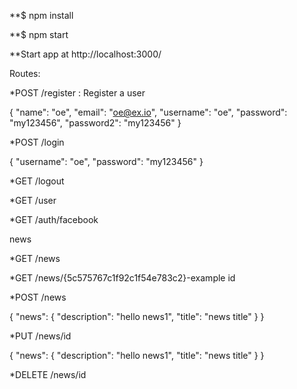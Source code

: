 **$ npm install

**$ npm start

**Start app at http://localhost:3000/

Routes:

*POST /register : Register a user 

{
	"name": "oe",
	"email": "oe@ex.io",
	"username": "oe",
	"password": "my123456",
	"password2": "my123456"
}

*POST /login 

{
	"username": "oe",
	"password": "my123456"
}

*GET /logout 

*GET /user 

*GET /auth/facebook


news

*GET /news

*GET /news/{5c575767c1f92c1f54e783c2}-example id

*POST /news

{
    "news": {
    "description": "hello news1",
        "title": "news title"
}
}

*PUT /news/id

{
    "news": {
    "description": "hello news1",
        "title": "news title"
}
}

*DELETE /news/id